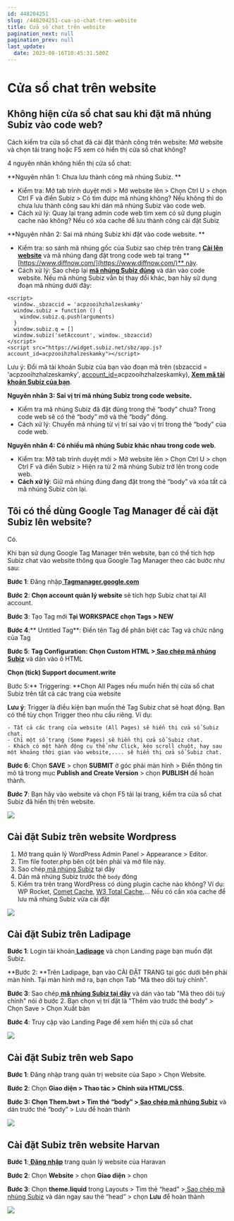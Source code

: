 ```yaml
---
id: 448204251
slug: /448204251-cua-so-chat-tren-website
title: Cửa sổ chat trên website
pagination_next: null
pagination_prev: null
last_update:
  date: 2023-08-16T10:45:31.500Z
---
```


# Cửa sổ chat trên website



## Không hiện cửa sổ chat sau khi đặt mã nhúng Subiz vào code web?




Cách kiểm tra cửa sổ chat đã cài đặt thành công trên website: Mở website và chọn tải trang hoặc F5 xem có hiển thị cửa sổ chat không?



4 nguyên nhân không hiển thị cửa sổ chat:



**Nguyên nhân 1: Chưa lưu thành công mã nhúng Subiz. **

- Kiểm tra: Mở tab trình duyệt mới > Mở website lên > Chọn Ctrl U > chọn Ctrl F và điền Subiz > Có tìm được mã nhúng không? Nếu không thì do chưa lưu thành công sau khi dán mã nhúng Subiz vào code web.
- Cách xử lý: Quay lại trang admin code web tìm xem có sử dụng plugin cache nào không? Nếu có xóa cache để lưu thành công cài đặt Subiz



**Nguyên nhân 2: Sai mã nhúng Subiz khi đặt vào code website. **

- Kiểm tra: so sánh mã nhúng gốc của Subiz sao chép trên trang **[Cài lên website](https://app.subiz.com.vn/website/install)** và mã nhúng đang đặt trong code web tại trang **[https://www.diffnow.com/](https://www.diffnow.com/)** này.
- Cách xử lý: Sao chép lại **[mã nhúng Subiz đúng](https://app.subiz.com.vn/website/install)** và dán vào code website. Nếu mã nhúng Subiz vẫn bị thay đổi khác, bạn hãy sử dụng đoạn mã nhúng dưới đây:


```
<script>
  window._sbzaccid = 'acpzooihzhalzeskamky'
  window.subiz = function () {
    window.subiz.q.push(arguments)
  }
  window.subiz.q = []
  window.subiz('setAccount', window._sbzaccid)
</script>
<script src="https://widget.subiz.net/sbz/app.js?account_id=acpzooihzhalzeskamky"></script>

```




Lưu ý: Đổi mã tài khoản Subiz của bạn vào đoạn mã trên (sbzaccid = 'acpzooihzhalzeskamky', [account\_id=](https://widget.subiz.net/sbz/app.js?account_id=acqopvkzjjsmiamcmvwf)acpzooihzhalzeskamky), **[Xem mã tài khoản Subiz của bạn](https://app.subiz.com.vn/settings/)**.









**Nguyên nhân 3: Sai vị trí mã nhúng Subiz trong code website.** 

- Kiểm tra mã nhúng Subiz đã đặt đúng trong thẻ “body” chưa? Trong code web sẽ có thẻ “body” mở và thẻ “body” đóng.
- Cách xử lý: Chuyển mã nhúng từ vị trí sai vào vị trí trong thẻ “body” của code web.



**Nguyên nhân 4: Có nhiều mã nhúng Subiz khác nhau trong code web**. 

- Kiểm tra: Mở tab trình duyệt mới > Mở website lên > Chọn Ctrl U > chọn Ctrl F và điền Subiz > Hiện ra từ 2 mã nhúng Subiz trở lên trong code web.
- **Cách xử lý**: Giữ mã nhúng đúng đang đặt trong thẻ “body” và xóa tất cả mã nhúng Subiz còn lại.


## Tôi có thể dùng Google Tag Manager để cài đặt Subiz lên website?




Có.



Khi bạn sử dụng Google Tag Manager trên website, bạn có thể tích hợp Subiz chat vào website thông qua Google Tag Manager theo các bước như sau:

**Bước 1**: Đăng nhập[ ](https://tagmanager.google.com/#/home)**[Tagmanager.google.com](https://tagmanager.google.com/#/home)**

**Bước 2**: **Chọn account quản lý website** sẽ tích hợp Subiz chat tại All account.

**Bước 3**: Tạo Tag mới **Tại WORKSPACE chọn Tags > NEW**

**Bước 4**:** Untitled Tag**: Điền tên Tag để phân biệt các Tag và chức năng của Tag

**Bước 5**: **Tag Configuration: **Chọn Custom HTML >[ ](https://app.subiz.com.vn/website/install)**[Sao chép mã nhúng Subiz](https://app.subiz.com.vn/website/install)** và dán vào ô HTML

**Chọn (tick) Support document.write**

Bước 5:** Triggering: **Chọn All Pages nếu muốn hiển thị cửa sổ chat Subiz trên tất cả các trang của website



**Lưu ý**: Trigger là điều kiện bạn muốn thẻ Tag Subiz chat sẽ hoạt động. Bạn có thể tùy chọn Trigger theo nhu cầu riêng. Ví dụ:

    - Tất cả các trang của website (All Pages) sẽ hiển thị cửa sổ Subiz chat.
    - Chỉ một số trang (Some Pages) sẽ hiển thị cửa sổ Subiz chat.
    - Khách có một hành động cụ thể như Click, kéo scroll chuột, hay sau một khoảng thời gian vào website,.... sẽ hiển thị cửa sổ Subiz chat.

**Bước 6**: Chọn **SAVE** > chọn **SUBMIT** ở góc phải màn hình > Điền thông tin mô tả trong mục **Publish and Create Version** > chọn **PUBLISH** để hoàn thành.

**Bước 7**: Bạn hãy vào website và chọn F5 tải lại trang, kiểm tra cửa sổ chat Subiz đã hiển thị trên website.


![](https://vcdn.subiz-cdn.com/file/firtbcxplvayyoznvlyd_acpxkgumifuoofoosble)

## Cài đặt Subiz trên website Wordpress


01. Mở trang quản lý WordPress Admin Panel > Appearance > Editor.
11. Tìm file footer.php bên cột bên phải và mở file này.
21. Sao chép[ mã nhúng Subiz](https://app.subiz.com.vn/website/install) tại đây
31. Dán mã nhúng Subiz trước thẻ `body` đóng
41. Kiểm tra trên trang WordPress có dùng plugin cache nào không? Ví dụ: WP Rocket, [Comet Cache](https://wordpress.org/plugins/comet-cache/), [W3 Total Cache](https://wordpress.org/plugins/w3-total-cache/),... Nếu có cần xóa cache để lưu mã nhúng Subiz vừa cài đặt




![](https://vcdn.subiz-cdn.com/file/firtbcxpqjalnltphmjx_acpxkgumifuoofoosble)



## Cài đặt Subiz trên Ladipage


**Bước 1**: Login tài khoản[ ](https://ladipage.vn)**[Ladipage](https://ladipage.vn)** và chọn Landing page bạn muốn đặt Subiz.

**Bước 2: **Trên Ladipage, bạn vào CÀI ĐẶT TRANG tại góc dưới bên phải màn hình. Tại màn hình mở ra, bạn chọn Tab "Mã theo dõi tuỳ chỉnh". 

**Bước 3**: Sao chép[ ](https://app.subiz.com.vn/website/install)**[mã nhúng Subiz tại đây](https://app.subiz.com.vn/website/install)** và dán vào tab "Mã theo dõi tuỳ chỉnh" nói ở bước 2. Bạn chọn vị trí đặt là "Thêm vào trước thẻ body” > Chọn Save > Chọn Xuất bản

**Bước 4**: Truy cập vào Landing Page để xem hiển thị cửa sổ chat


![](https://vcdn.subiz-cdn.com/file/firtbcxpuhpadyhmridf_acpxkgumifuoofoosble)



## Cài đặt Subiz trên web Sapo




**Bước 1**: Đăng nhập trang quản trị website của Sapo > Chọn Website.

**Bước 2**: Chọn **Giao diện > Thao tác > Chỉnh sửa HTML/CSS.**

**Bước 3: **Chọn Them.bwt > Tìm thẻ “body” >[ ](https://app.subiz.com/settings/install)**[Sao chép mã nhúng Subiz](https://app.subiz.com/settings/install)** và dán trước thẻ “body” > Lưu để hoàn thành




![](https://vcdn.subiz-cdn.com/file/firtbcxpxxsdaupabttw_acpxkgumifuoofoosble)



## Cài đặt Subiz trên website Harvan




**Bước 1**:[ ](https://myharavan.com/admin/auth/login)**[Đăng nhập](https://myharavan.com/admin/auth/login)** trang quản lý website của Haravan

**Bước 2**: Chọn **Website** > chọn **Giao diện** > chọn

**Bước 3**: Chọn **theme.liquid** trong Layouts > Tìm thẻ “head” >[ ](https://app.subiz.com/settings/install)[Sao chép mã nhúng Subiz](https://app.subiz.com/settings/install) và dán ngay sau thẻ “head” > chọn **Lưu** để hoàn thành




![](https://vcdn.subiz-cdn.com/file/firtbcxqbfzmqddntgwh_acpxkgumifuoofoosble)